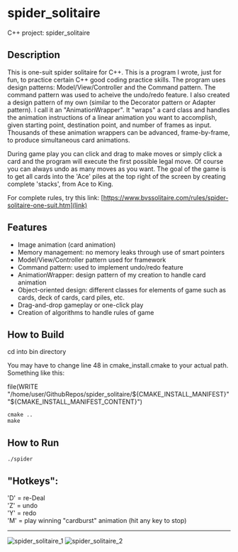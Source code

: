 # spider_solitaire
C++ project: spider_solitaire
## Description
This is one-suit spider solitaire for C++. This is a program I wrote, just for fun, to practice certain C++ good coding practice skills. The program uses design patterns: Model/View/Controller and the Command pattern. The command pattern was used to acheive the undo/redo feature. I also created a design pattern of my own (similar to the Decorator pattern or Adapter pattern). I call it an "AnimationWrapper". It "wraps" a card class and handles the animation instructions of a linear animation you want to accomplish, given starting point, destination point, and number of frames as input. Thousands of these animation wrappers can be advanced, frame-by-frame, to produce simultaneous card animations.

During game play you can click and drag to make moves or simply click a card and the program will execute the first possible legal move. Of course you can always undo as many moves as you want. The goal of the game is to get all cards into the 'Ace' piles at the top right of the screen by creating complete 'stacks', from Ace to King.

For complete rules, try this link: [https://www.bvssolitaire.com/rules/spider-solitaire-one-suit.htm](link)

## Features
* Image animation (card animation)
* Memory management: no memory leaks through use of smart pointers
* Model/View/Controller pattern used for framework
* Command pattern: used to implement undo/redo feature
* AnimationWrapper: design pattern of my creation to handle card animation
* Object-oriented design: different classes for elements of game such as cards, deck of cards, card piles, etc.
* Drag-and-drop gameplay or one-click play
* Creation of algorithms to handle rules of game

## How to Build
cd into bin directory

You may have to change line 48 in cmake_install.cmake to your actual path. Something like this:

file(WRITE "/home/user/GithubRepos/spider_solitaire/${CMAKE_INSTALL_MANIFEST}"
     "${CMAKE_INSTALL_MANIFEST_CONTENT}")
```
cmake ..
make
```
## How to Run
```
./spider
```
## "Hotkeys":
'D' = re-Deal<br>
'Z' = undo<br>
'Y' = redo<br>
'M' = play winning "cardburst" animation (hit any key to stop)<br>
***
![spider_solitaire_1](https://user-images.githubusercontent.com/53150782/193928067-8a2cc551-0ba7-409c-8d1f-43f8c16fe98b.PNG)
![spider_solitaire_2](https://user-images.githubusercontent.com/53150782/193928085-1b964497-13f5-45b3-bbf8-049a358e0a2e.PNG)
